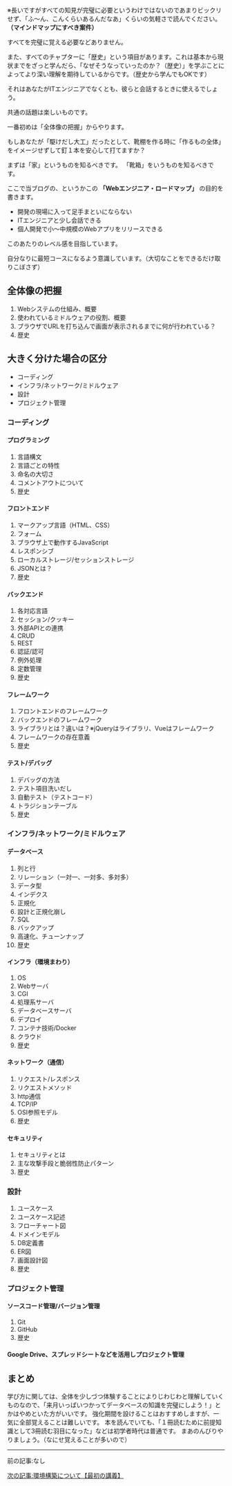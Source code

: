 ※長いですがすべての知見が完璧に必要というわけではないのであまりビックリせず、「ふ～ん、こんくらいあるんだなあ」くらいの気軽さで読んでください。**（マインドマップにすべき案件）**

すべてを完璧に覚える必要などありません。

また、すべてのチャプターに「歴史」という項目があります。これは基本から現状までをざっと学んだら、「なぜそうなっていったのか？（歴史）」を学ぶことによってより深い理解を期待しているからです。（歴史から学んでもOKです）

それはあなたがITエンジニアでなくとも、彼らと会話するときに使えるでしょう。

共通の話題は楽しいものです。

一番初めは「全体像の把握」からやります。

もしあなたが「駆けだし大工」だったとして、靴棚を作る時に「作るもの全体」をイメージせずして釘１本を安心して打てますか？

まずは「家」というものを知るべきです。
「靴箱」をいうものを知るべきです。

ここで当ブログの、というかこの **「Webエンジニア・ロードマップ」** の目的を書きます。

- 開発の現場に入って足手まといにならない
- ITエンジニアと少し会話できる
- 個人開発で小～中規模のWebアプリをリリースできる

このあたりのレベル感を目指しています。

自分なりに最短コースになるよう意識しています。（大切なことをできるだけ取りこぼさず）


## 全体像の把握

1. Webシステムの仕組み、概要
1. 使われているミドルウェアの役割、概要
2. ブラウザでURLを打ち込んで画面が表示されるまでに何が行われている？
3. 歴史


## 大きく分けた場合の区分

- コーディング
- インフラ/ネットワーク/ミドルウェア
- 設計
- プロジェクト管理


### コーディング

#### プログラミング

1. 言語構文
1. 言語ごとの特性
1. 命名の大切さ
1. コメントアウトについて
1. 歴史

#### フロントエンド

1. マークアップ言語（HTML、CSS）
1. フォーム
1. ブラウザ上で動作するJavaScript
1. レスポンシブ
1. ローカルストレージ/セッションストレージ
2. JSONとは？
3. 歴史



#### バックエンド

1. 各対応言語
1. セッション/クッキー
1. 外部APIとの連携
1. CRUD
1. REST
1. 認証/認可
1. 例外処理
1. 定数管理
1. 歴史


#### フレームワーク

1. フロントエンドのフレームワーク
1. バックエンドのフレームワーク
2. ライブラリとは？違いは？※jQueryはライブラリ、Vueはフレームワーク
3. フレームワークの存在意義
4. 歴史


#### テスト/デバッグ

1. デバッグの方法
1. テスト項目洗いだし
1. 自動テスト（テストコード）
1. トラジションテーブル
1. 歴史

### インフラ/ネットワーク/ミドルウェア

#### データベース

1. 列と行
1. リレーション（一対一、一対多、多対多）
1. データ型
1. インデクス
1. 正規化
1. 設計と正規化崩し
1. SQL
1. バックアップ
1. 高速化、チューンナップ
1. 歴史

#### インフラ（環境まわり）

1. OS
1. Webサーバ
1. CGI
1. 処理系サーバ
1. データベースサーバ
1. デプロイ
1. コンテナ技術/Docker
1. クラウド
1. 歴史



#### ネットワーク（通信）

1. リクエスト/レスポンス
1. リクエストメソッド
1. http通信
1. TCP/IP
1. OSI参照モデル
1. 歴史



#### セキュリティ

1. セキュリティとは
1. 主な攻撃手段と脆弱性防止パターン
1. 歴史

### 設計

1. ユースケース
1. ユースケース記述
1. フローチャート図
1. ドメインモデル
1. DB定義書
1. ER図
1. 画面設計図
1. 歴史

### プロジェクト管理

#### ソースコード管理/バージョン管理

1. Git
1. GitHub
1. 歴史

#### Google Drive、スプレッドシートなどを活用しプロジェクト管理


## まとめ

学び方に関しては、全体を少しづつ体験することによりじわじわと理解していくものなので、「来月いっぱいつかってデータベースの知識を完璧にしよう！」とかはやめといた方がいいです。
強化期間を設けることはおすすめしますが、一気に全部覚えることは難しいです。
本を読んでいても、「１冊読むために前提知識として3冊読む羽目になった」などは初学者時代は普通です。
まあのんびりやりましょう。（なにせ覚えることが多いので）

***

前の記事:なし

[次の記事:環境構築について【最初の講義】](https://barcode-blog.netlify.app/blog/zjogf8j1y9)